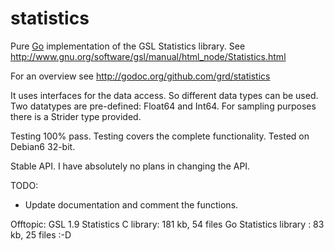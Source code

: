 # statistics

Pure [Go](http://www.golang.org) implementation of the GSL Statistics library. See http://www.gnu.org/software/gsl/manual/html_node/Statistics.html

For an overview see http://godoc.org/github.com/grd/statistics

It uses interfaces for the data access. So different data types can be used.
Two datatypes are pre-defined: Float64 and Int64.
For sampling purposes there is a Strider type provided.

Testing 100% pass. Testing covers the complete functionality.
Tested on Debian6 32-bit.

Stable API. I have absolutely no plans in changing the API.

TODO:
- Update documentation and comment the functions.

Offtopic:
GSL 1.9 Statistics C library: 181 kb, 54 files
Go Statistics library       :  83 kb, 25 files  :-D

